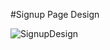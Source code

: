 #Signup Page Design

![SignupDesign](https://user-images.githubusercontent.com/99971333/224993907-5f29a69c-58fa-40e4-9638-1b25dd1a6fab.png)
